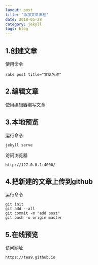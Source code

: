```yaml
---
layout: post
title: "添加文章流程"
date: 2018-05-28
category: jekyll
tags: blog
---
```


## 1.创建文章

使用命令  
	
	rake post title="文章名称"

## 2.编辑文章
使用编辑器编写文章
## 3.本地预览
运行命令

	jekyll serve

访问浏览器
	
	http://127.0.0.1:4000/

## 4.把新建的文章上传到github
运行命令
	
	git init
	git add --all
	git commit -m "add post"
	git push -u origin master

## 5.在线预览
访问网址
	
	https://tea9.github.io
